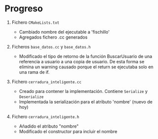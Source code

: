 # Progreso

1) Fichero `CMakeLists.txt`
    * Cambiado nombre del ejecutable a 'fischillo'
    * Agregados fichero .cc generados
    
2) Ficheros `base_datos.cc` y `base_datos.h` 
    * Modificado el tipo de retorno de la función BuscarUsuario de una referencia a usuario a una copia de usuario. 
      De esta forma se elimina un warning causado porque el return se ejecutaba solo en una rama de if.
      
3) Fichero `cerradura_inteligente.cc`
    * Creado para contener la implementación. Contiene `Serialize` y `Deserialize`
    * Implementada la serialización para el atributo 'nombre' (nuevo de hoy)
    
4) Fichero `cerradura_inteligente.h`
    * Añadido el atributo "nombre"
    * Modificado el constructor para incluir el nombre
